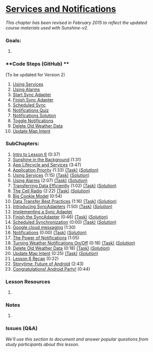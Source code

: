 # [Services and Notifications](https://www.udacity.com/course/viewer#!/c-ud853/l-1614738811)

*This chapter has been revised in February 2015 to reflect the updated course materials used with Sunshine-v2.*

### **Goals**:
1.

### **Code Steps (GitHub) **

(To be updated for Version 2)

1. [Using Services](https://github.com/udacity/Sunshine/tree/6.01-using-services)
2. [Using Alarms](https://github.com/udacity/Sunshine/tree/6.02-using-alarms)
3. [Start Sync Adapter](https://github.com/udacity/Sunshine/tree/6.03-start-sync-adapter)
4. [Finish Sync Adapter](https://github.com/udacity/Sunshine/tree/6.04-finish-sync-adapter)
5. [Scheduled Sync](https://github.com/udacity/Sunshine/tree/6.05-scheduled-sync)
6. [Notifications Quiz](https://github.com/udacity/Sunshine/tree/6.06-notifications-quiz)
7. [Notifications Solution](https://github.com/udacity/Sunshine/tree/6.07-notifications-solution)
8. [Toggle Notifications](https://github.com/udacity/Sunshine/tree/6.08-toggle-notifications)
9. [Delete Old Weather Data](https://github.com/udacity/Sunshine/tree/6.09-delete-old-weather-data)
10. [Update Map Intent](https://github.com/udacity/Sunshine/tree/6.10-update-map-intent)


### **SubChapters**:
1. [Intro to Lesson 6](https://www.udacity.com/course/viewer#!/c-ud853/l-1614738811/m-1634618909) (0:37)
2. [Sunshine in the Background](https://www.udacity.com/course/viewer#!/c-ud853/l-1614738811/m-1664298677) (1:31)
3. [App Lifecycle and Services](https://www.udacity.com/course/viewer#!/c-ud853/l-1614738811/m-1664298678) (3:47)
4. [Application Priority](https://www.udacity.com/course/viewer#!/c-ud853/l-1614738811/e-1664298679/m-1664298680) (1:33) [(Task)](https://www.udacity.com/course/viewer#!/c-ud853/l-1614738811/e-1664298679/m-1664298681) [(*Solution*)](https://www.udacity.com/course/viewer#!/c-ud853/l-1614738811/e-1664298679/m-1664298682)
5. [Using Services](https://www.udacity.com/course/viewer#!/c-ud853/l-1614738811/e-1664298683/m-1664298684) (1:15) [(Task)](https://www.udacity.com/course/viewer#!/c-ud853/l-1614738811/e-1664298683/m-1664298685) [(*Solution*)](https://www.udacity.com/course/viewer#!/c-ud853/l-1614738811/e-1664298683/m-1664298686)
6. [Using Alarms](https://www.udacity.com/course/viewer#!/c-ud853/l-1614738811/e-1664298687/m-1664298688) (2:07) [(Task)](https://www.udacity.com/course/viewer#!/c-ud853/l-1614738811/e-1664298687/m-1664298689) [(*Solution*)](https://www.udacity.com/course/viewer#!/c-ud853/l-1614738811/e-1664298687/m-1664298690)
7. [Transferring Data Efficiently](https://www.udacity.com/course/viewer#!/c-ud853/l-1614738811/e-1664298691/m-1664298692) (1:02) [(Task)](https://www.udacity.com/course/viewer#!/c-ud853/l-1614738811/e-1664298691/m-1664298693) [(*Solution*)](https://www.udacity.com/course/viewer#!/c-ud853/l-1614738811/e-1664298691/m-1664298694)
8. [The Cell Radio](https://www.udacity.com/course/viewer#!/c-ud853/l-1614738811/e-1664298695/m-1664298696) (2:22) [(Task)](https://www.udacity.com/course/viewer#!/c-ud853/l-1614738811/e-1664298695/m-1664298697) [(*Solution*)](https://www.udacity.com/course/viewer#!/c-ud853/l-1614738811/e-1664298695/m-1664298698)
9. [Big Cookie Model](https://www.udacity.com/course/viewer#!/c-ud853/l-1614738811/m-1664298699) (0:54)
10. [Data Transfer Best Practices](https://www.udacity.com/course/viewer#!/c-ud853/l-1614738811/e-1664298700/m-1664298701) (1:16) [(Task)](https://www.udacity.com/course/viewer#!/c-ud853/l-1614738811/e-1664298700/m-1664298702) [(*Solution*)](https://www.udacity.com/course/viewer#!/c-ud853/l-1614738811/e-1664298700/m-1664298703)
11. [Introducing SyncAdapters](https://www.udacity.com/course/viewer#!/c-ud853/l-1614738811/e-1664298704/m-1664298705) (1:50) [(Task)](https://www.udacity.com/course/viewer#!/c-ud853/l-1614738811/e-1664298704/m-1664298706) [(*Solution*)](https://www.udacity.com/course/viewer#!/c-ud853/l-1614738811/e-1664298704/m-1664298707)
12. [Implementing a Sync Adapter](https://www.udacity.com/course/viewer#!/c-ud853/l-1614738811/m-3612129996)
13. [Finish the SyncAdapter](https://www.udacity.com/course/viewer#!/c-ud853/l-1614738811/e-3757398579/m-1664298710) (0:46) [(Task)](https://www.udacity.com/course/viewer#!/c-ud853/l-1614738811/e-3757398579/m-1664298711) [(*Solution*)](https://www.udacity.com/course/viewer#!/c-ud853/l-1614738811/e-3757398579/m-1664298712)
14. [Scheduled Synchronization](https://www.udacity.com/course/viewer#!/c-ud853/l-1614738811/e-3760108597/m-3732878647) (0:00) [(Task)](https://www.udacity.com/course/viewer#!/c-ud853/l-1614738811/e-3760108597/m-1664298715) [(*Solution*)](https://www.udacity.com/course/viewer#!/c-ud853/l-1614738811/e-3760108597/m-1664298716)
15. [Google cloud messaging](https://www.udacity.com/course/viewer#!/c-ud853/l-1614738811/m-1652198608) (1:30)
16. [Notifications](https://www.udacity.com/course/viewer#!/c-ud853/l-1614738811/e-3751138690/m-3756628662) (0:00) [(Task)](https://www.udacity.com/course/viewer#!/c-ud853/l-1614738811/e-3751138690/m-1664298719) [(*Solution*)](https://www.udacity.com/course/viewer#!/c-ud853/l-1614738811/e-3751138690/m-1664298720)
17. [The Power of Notifications](https://www.udacity.com/course/viewer#!/c-ud853/l-1614738811/m-1664298721) (1:05)
18. [Turning Weather Notifications On/Off](https://www.udacity.com/course/viewer#!/c-ud853/l-1614738811/e-1664298722/m-1664298723) (0:18) [(Task)](https://www.udacity.com/course/viewer#!/c-ud853/l-1614738811/e-1664298722/m-1664298724) [(*Solution*)](https://www.udacity.com/course/viewer#!/c-ud853/l-1614738811/e-1664298722/m-1664298725)
19. [Delete Old Weather Data](https://www.udacity.com/course/viewer#!/c-ud853/l-1614738811/e-1664298726/m-1664298727) (0:18) [(Task)](https://www.udacity.com/course/viewer#!/c-ud853/l-1614738811/e-1664298726/m-1664298728) [(*Solution*)](https://www.udacity.com/course/viewer#!/c-ud853/l-1614738811/e-1664298726/m-1664298729)
20. [Update Map Intent](https://www.udacity.com/course/viewer#!/c-ud853/l-1614738811/e-1664298730/m-1664298731) (0:25) [(Task)](https://www.udacity.com/course/viewer#!/c-ud853/l-1614738811/e-1664298730/m-1664298732) [(*Solution*)](https://www.udacity.com/course/viewer#!/c-ud853/l-1614738811/e-1664298730/m-1664298733)
21. [Lesson 6 Recap](https://www.udacity.com/course/viewer#!/c-ud853/l-1614738811/m-1660378586) (0:22)
22. [Storytime: Future of Android](https://www.udacity.com/course/viewer#!/c-ud853/l-1614738811/m-1674798859) (2:43)
23. [Congratulations! Android Party!](https://www.udacity.com/course/viewer#!/c-ud853/l-1614738811/m-1665139030) (0:44)


### **Lesson Resources**
1.


### **Notes**
1.


### **Issues (Q&A)**

*We'll use this section to document and answer popular questions from study participants about this lesson.*
